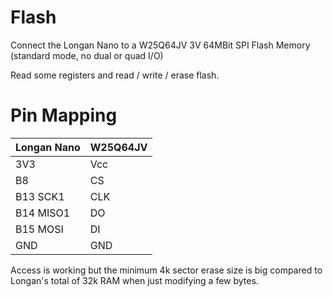 # Flash

Connect the Longan Nano to a W25Q64JV 3V 64MBit SPI Flash Memory (standard mode, no dual or quad I/O)

Read some registers and read / write / erase flash.

# Pin Mapping
| Longan Nano | W25Q64JV |
| ---         | ---      |
| 3V3         | Vcc      |
| B8          | CS       |
| B13 SCK1    | CLK      |
| B14 MISO1   | DO       |
| B15 MOSI    | DI       |
| GND         | GND      |

Access is working but the minimum 4k sector erase size is big compared to Longan's total of 32k RAM when just modifying a few bytes.
